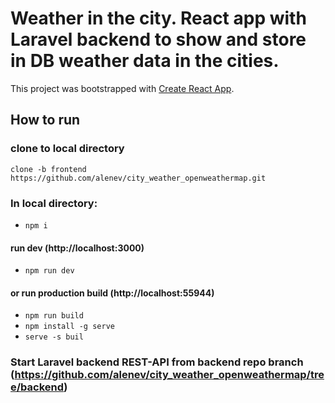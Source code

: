 # Weather in the city. React app with Laravel backend to show and store in DB weather data in the cities. 
This project was bootstrapped with [Create React App](https://github.com/facebook/create-react-app).

## How to run

### clone to local directory
`clone -b frontend https://github.com/alenev/city_weather_openweathermap.git`

### In local directory:

- `npm i`

#### run dev (http://localhost:3000)
- `npm run dev`

#### or run production build (http://localhost:55944)
- `npm run build`
- `npm install -g serve`
- `serve -s buil`

### Start Laravel backend REST-API from backend repo branch (https://github.com/alenev/city_weather_openweathermap/tree/backend)